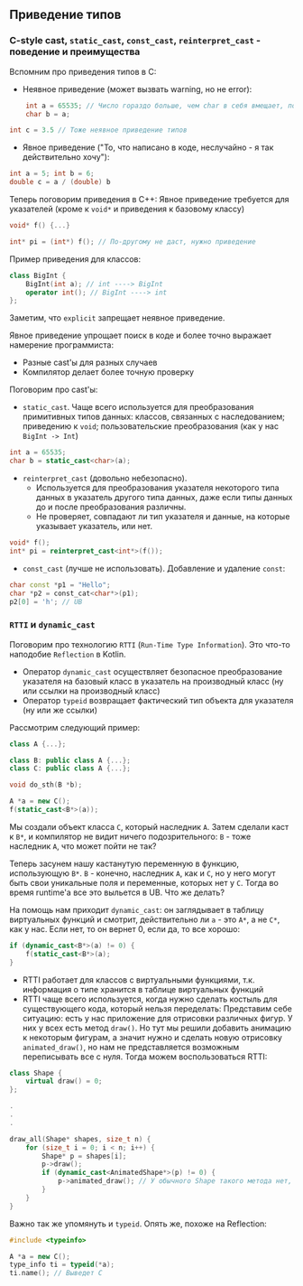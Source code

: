 ## Приведение типов

### C-style cast, `static_cast`, `const_cast`, `reinterpret_cast` - поведение и преимущества

Вспомним про приведения типов в C:
* Неявное приведение (может вызвать warning, но не error):
```c++
    int a = 65535; // Число гораздо больше, чем char в себя вмещает, поэтому мы неявно приведем
    char b = a;
```

```c++
int c = 3.5 // Тоже неявное приведение типов
```
* Явное приведение ("То, что написано в коде, неслучайно - я так действительно хочу"):
```c++
int a = 5; int b = 6;
double c = a / (double) b
```

Теперь поговорим приведения в C++:
Явное приведение требуется для указателей (кроме к `void*` и приведения к базовому классу)
```c++
void* f() {...}

int* pi = (int*) f(); // По-другому не даст, нужно приведение
```

Пример приведения для классов:
```c++
class BigInt {
    BigInt(int a); // int ----> BigInt
    operator int(); // BigInt ----> int
};
```

Заметим, что `explicit` запрещает неявное приведение.

Явное приведение упрощает поиск в коде и более точно выражает намерение программиста:
* Разные cast'ы для разных случаев
* Компилятор делает более точную проверку

Поговорим про cast'ы:
* `static_cast`. Чаще всего используется для преобразования примитивных типов данных: классов, связанных с наследованием; приведению к `void`; пользовательские преобразования (как у нас `BigInt -> Int`)
```c++
int a = 65535;
char b = static_cast<char>(a);
```

* `reinterpret_cast` (довольно небезопасно).
  * Используется для преобразования указателя некоторого типа данных в указатель другого типа данных,
  даже если типы данных до и после преобразования различны.
  * Не проверяет, совпадают ли тип указателя и данные, на которые указывает указатель, или нет.
```c++
void* f();
int* pi = reinterpret_cast<int*>(f());
```

* `const_cast` (лучше не использовать). Добавление и удаление `const`:
```c++
char const *p1 = "Hello";
char *p2 = const_cat<char*>(p1);
p2[0] = 'h'; // UB
```

### `RTTI`  и `dynamic_cast`

Поговорим про технологию `RTTI` (`Run-Time Type Information`). Это что-то наподобие `Reflection` в Kotlin.

* Оператор `dynamic_cast` осуществляет безопасное преобразование указателя на базовый класс в указатель на производный класс (ну или ссылки на производный класс)
* Оператор `typeid` возвращает фактический тип объекта для указателя (ну или же ссылки)

Рассмотрим следующий пример:
```c++
class A {...};

class B: public class A {...};
class C: public class A {...};
```

```c++
void do_sth(B *b);

A *a = new C();
f(static_cast<B*>(a));
```

Мы создали объект класса `C`, который наследник `A`. Затем сделали каст к `B*`, 
и компилятор не видит ничего подозрительного: `B` - тоже наследник `A`, что может пойти не так?

Теперь засунем нашу кастанутую переменную в функцию, использующую `B*`. `B` - конечно, наследник `A`, как и `C`, но у него могут быть свои уникальные поля и переменные, которых нет у `C`. 
Тогда во время runtime'а все это выльется в UB. Что же делать?

На помощь нам приходит `dynamic_cast`: он заглядывает в таблицу виртуальных функций и смотрит, действительно ли `a` - это `A*`, а не `C*`, как у нас.
Если нет, то он вернет 0, если да, то все хорошо:
```c++
if (dynamic_cast<B*>(a) != 0) {
    f(static_cast<B*>(a);
}
```

* RTTI работает для классов с виртуальными функциями, т.к. информация о типе хранится в таблице виртуальных функций
* RTTI чаще всего используется, когда нужно сделать костыль для существующего кода, который нельзя переделать:
Представим себе ситуацию: есть у нас приложение для отрисовки различных фигур. У них у всех есть метод `draw()`.
Но тут мы решили добавить анимацию к некоторым фигурам, 
а значит нужно и сделать новую отрисовку `animated_draw()`, 
но нам не представляется возможным переписывать все с нуля. Тогда можем 
воспользоваться RTTI:
```c++
class Shape {
    virtual draw() = 0;
};

.
.
.

draw_all(Shape* shapes, size_t n) {
    for (size_t i = 0; i < n; i++) {
        Shape* p = shapes[i];
        p->draw();
        if (dynamic_cast<AnimatedShape*>(p) != 0) {
            p->animated_draw(); // У обычного Shape такого метода нет, но есть у Animated
        }
    }
}
```

Важно так же упомянуть и `typeid`. Опять же, похоже на Reflection:
```c++
#include <typeinfo>

A *a = new C(); 
type_info ti = typeid(*a);
ti.name(); // Выведет C
```